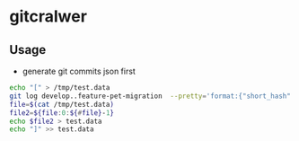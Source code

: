 # gitcralwer

## Usage

* generate git commits json first
```sh
echo "[" > /tmp/test.data
git log develop..feature-pet-migration  --pretty='format:{"short_hash":"%h", "message": "%s", "author": "%aN"},' >> /tmp/test.data
file=$(cat /tmp/test.data)
file2=${file:0:${#file}-1}
echo $file2 > test.data
echo "]" >> test.data
```